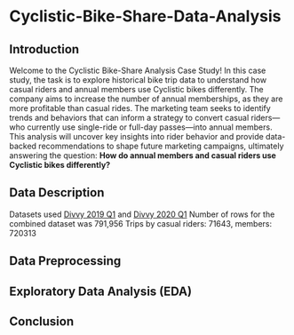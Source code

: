 # Cyclistic-Bike-Share-Data-Analysis



## Introduction
Welcome to the Cyclistic Bike-Share Analysis Case Study! In this case study, the task is to explore historical bike trip data to understand how casual riders and annual members use Cyclistic bikes differently. The company aims to increase the number of annual memberships, as they are more profitable than casual rides. The marketing team seeks to identify trends and behaviors that can inform a strategy to convert casual riders—who currently use single-ride or full-day passes—into annual members. This analysis will uncover key insights into rider behavior and provide data-backed recommendations to shape future marketing campaigns, ultimately answering the question: **How do annual members and casual riders use Cyclistic bikes differently?**

## Data Description
Datasets used [Divvy 2019 Q1](Datasets/Divvy_Trips_2019_Q1.csv) and [Divvy 2020 Q1](Datasets/Divvy_Trips_2020_Q1.csv)
Number of rows for the combined dataset was 791,956
Trips by casual riders: 71643, members: 720313

## Data Preprocessing

## Exploratory Data Analysis (EDA)

## Conclusion


